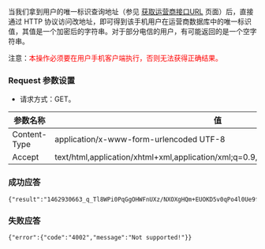 当我们拿到用户的唯一标识查询地址（参见 [获取运营商接口URL](/document/product/594/10036) 页面）后，直接通过 HTTP 协议访问改地址，即可得到该手机用户在运营商数据库中的唯一标识值，其值是一个加密后的字符串。对于部分电信的用户，有可能返回的是一个空字符串。

注意：<font style="color:red">本操作必须要在用户手机客户端执行，否则无法获得正确结果。</font>


### Request 参数设置

* 请求方式：GET。

| 参数名称| 值 | 
|---------|---------|
| Content-Type | application/x-www-form-urlencoded UTF-8 |
| Accept | text/html,application/xhtml+xml,application/xml;q=0.9,*/*;q=0.8,UC/145,plugin/1,alipay/u |


### 成功应答
```
{"result":"1462930663_q_Tl8WPi0PqGgOHWFnUXz/NXOXgHQm+EUOKD5v0qPo4l0Ue9fKGVK79/2QKUVhsVehckYyaDKZ7Hmmb1538k8nnQ=="}
```

### 失败应答
```
{"error":{"code":"4002","message":"Not supported!"}}
```
